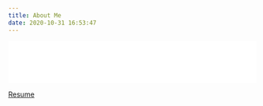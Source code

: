 ```yaml
---
title: About Me
date: 2020-10-31 16:53:47
---
```

<iframe frameborder="no" border="0" marginwidth="0" marginheight="0" width=100% height=86 src="//music.163.com/outchain/player?type=2&id=32102655&auto=0&height=66"></iframe>



[Resume](/resume.pdf)